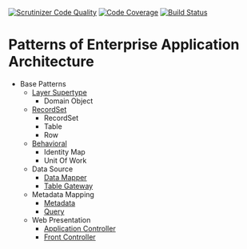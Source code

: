 [![Scrutinizer Code Quality](https://scrutinizer-ci.com/g/akDeveloper/patterns-eaa-in-php/badges/quality-score.png?b=master)](https://scrutinizer-ci.com/g/akDeveloper/patterns-eaa-in-php/?branch=master) [![Code Coverage](https://scrutinizer-ci.com/g/akDeveloper/patterns-eaa-in-php/badges/coverage.png?b=master)](https://scrutinizer-ci.com/g/akDeveloper/patterns-eaa-in-php/?branch=master) [![Build Status](https://travis-ci.com/akDeveloper/patterns-eaa-in-php.svg?branch=master)](https://travis-ci.com/akDeveloper/patterns-eaa-in-php)
# Patterns of Enterprise Application Architecture

* Base Patterns
	* [Layer Supertype](https://github.com/akDeveloper/patterns-eaa-in-php/tree/master/src/BasePatterns/LayerSupertype)
		*  Domain Object
	* [RecordSet](https://github.com/akDeveloper/patterns-eaa-in-php/tree/master/src/BasePatterns/RecordSet)
		* RecordSet
		* Table
		* Row
	* [Behavioral](https://github.com/akDeveloper/patterns-eaa-in-php/tree/master/src/Behavioral)
		* Identity Map
		* Unit Of Work
	* Data Source
		* [Data Mapper](https://github.com/akDeveloper/patterns-eaa-in-php/tree/master/src/DataSource/DataMapper)
		* [Table Gateway](https://github.com/akDeveloper/patterns-eaa-in-php/tree/master/src/DataSource/TableDataGateway)
	* Metadata Mapping
		* [Metadata](https://github.com/akDeveloper/patterns-eaa-in-php/tree/master/src/MetadataMapping/Metadata)
		* [Query](https://github.com/akDeveloper/patterns-eaa-in-php/tree/master/src/MetadataMapping/Query)
	* Web Presentation
		* [Application Controller](https://github.com/akDeveloper/patterns-eaa-in-php/tree/master/src/WebPresentation/ApplicationController)
		* [Front Controller](https://github.com/akDeveloper/patterns-eaa-in-php/tree/master/src/WebPresentation/FrontController) 
